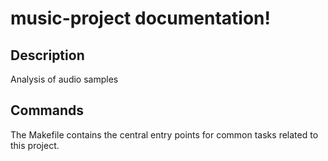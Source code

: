 # music-project documentation!

## Description

Analysis of audio samples

## Commands

The Makefile contains the central entry points for common tasks related to this project.

